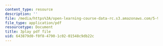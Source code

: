 ```yaml
---
content_type: resource
description: ''
file: /media/https%3A/open-learning-course-data-rc.s3.amazonaws.com/5-95j-teaching-college-level-science-and-engineering-fall-2015/643879d0f0f847901c0201548c9db22c_Zm8uMV5aMdw.pdf
file_type: application/pdf
resourcetype: Document
title: 3play pdf file
uid: 643879d0-f0f8-4790-1c02-01548c9db22c
---
```


